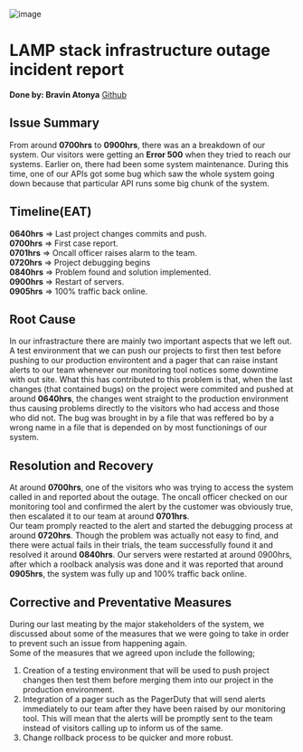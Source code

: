 ![image](https://cdn.dribbble.com/userupload/7004640/file/original-757a5b8447a08c20a027358befd04052.jpg?compress=1&resize=752x)
# LAMP stack infrastructure outage incident report

**Done by: Bravin Atonya** [Github](https://github.com/atonya-bravin)

## Issue Summary
From around **0700hrs** to **0900hrs**, there was an a breakdown of our system. Our visitors were getting an **Error 500** when they tried to reach our systems. Earlier on, there had been some system maintenance. During this time, one of our APIs got some bug which saw the whole system going down because that particular API runs some big chunk of the system.

## Timeline(EAT)
**0640hrs** => Last project changes commits and push.  
**0700hrs** => First case report.  
**0701hrs** => Oncall officer raises alarm to the team.  
**0720hrs** => Project debugging begins  
**0840hrs** => Problem found and solution implemented.  
**0900hrs** => Restart of servers.  
**0905hrs** => 100% traffic back online.  

## Root Cause
In our infrastracture there are mainly two important aspects that we left out. A test environment that we can push our projects to first then test before pushing to our production environtent and a pager that can raise instant alerts to our team whenever our monitoring tool notices some downtime with out site. What this has contributed to this problem is that, when the last changes (that contained bugs) on the project were commited and pushed at around **0640hrs**, the changes went straight to the production environment thus causing problems directly to the visitors who had access and those who did not. The bug was brought in by a file that was reffered bo by a wrong name in a file that is depended on by most functionings of our system.

## Resolution and Recovery
At around **0700hrs**, one of the visitors who was trying to access the system called in and reported about the outage. The oncall officer checked on our monitoring tool and confirmed the alert by the customer was obviously true, then escalated it to our team at around **0701hrs**.  
Our team promply reacted to the alert and started the debugging process at around **0720hrs**. Though the problem was actually not easy to find, and there were actual fails in their trials, the team successfully found it and resolved it around **0840hrs**. Our servers were restarted at around 0900hrs, after which a roolback analysis was done and it was reported that around **0905hrs**, the system was fully up and 100% traffic back online.

## Corrective and Preventative Measures
During our last meating by the major stakeholders of the system, we discussed about some of the measures that we were going to take in order to prevent such an issue from happening again.  
Some of the measures that we agreed upon include the following;  
1. Creation of a testing environment that will be used to push project changes then test them before merging them into our project in the production environment.  
2. Integration of a pager such as the PagerDuty that will send alerts immediately to our team after they have been raised by our monitoring tool. This will mean that the alerts will be promptly sent to the team instead of visitors calling up to inform us of the same.  
3. Change rollback process to be quicker and more robust.
